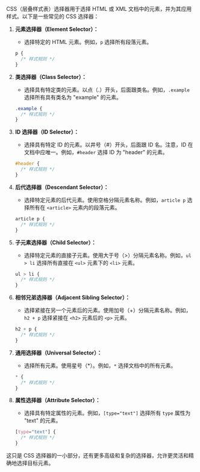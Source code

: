 CSS（层叠样式表）选择器用于选择 HTML 或 XML 文档中的元素，并为其应用样式。以下是一些常见的 CSS 选择器：

1. **元素选择器（Element Selector）：**
   - 选择特定的 HTML 元素。例如，`p` 选择所有段落元素。

   ```css
   p {
     /* 样式规则 */
   }
   ```

2. **类选择器（Class Selector）：**
   - 选择具有特定类的元素。以点（.）开头，后面跟类名。例如，`.example` 选择所有具有类名为 "example" 的元素。

   ```css
   .example {
     /* 样式规则 */
   }
   ```

3. **ID 选择器（ID Selector）：**
   - 选择具有特定 ID 的元素。以井号（#）开头，后面跟 ID 名。注意，ID 在文档中应唯一。例如，`#header` 选择 ID 为 "header" 的元素。

   ```css
   #header {
     /* 样式规则 */
   }
   ```

4. **后代选择器（Descendant Selector）：**
   - 选择特定元素的后代元素。使用空格分隔元素名称。例如，`article p` 选择所有在 `<article>` 元素内的段落元素。

   ```css
   article p {
     /* 样式规则 */
   }
   ```

5. **子元素选择器（Child Selector）：**
   - 选择特定元素的直接子元素。使用大于号（>）分隔元素名称。例如，`ul > li` 选择所有直接在 `<ul>` 元素下的 `<li>` 元素。

   ```css
   ul > li {
     /* 样式规则 */
   }
   ```

6. **相邻兄弟选择器（Adjacent Sibling Selector）：**
   - 选择紧接在另一个元素后的元素。使用加号（+）分隔元素名称。例如，`h2 + p` 选择紧接在 `<h2>` 元素后的 `<p>` 元素。

   ```css
   h2 + p {
     /* 样式规则 */
   }
   ```

7. **通用选择器（Universal Selector）：**
   - 选择所有元素。使用星号（*）。例如，`*` 选择文档中的所有元素。

   ```css
   * {
     /* 样式规则 */
   }
   ```

8. **属性选择器（Attribute Selector）：**
   - 选择具有特定属性的元素。例如，`[type="text"]` 选择所有 `type` 属性为 "text" 的元素。

   ```css
   [type="text"] {
     /* 样式规则 */
   }
   ```

这只是 CSS 选择器的一小部分，还有更多高级和复杂的选择器，允许更灵活和精确地选择目标元素。
